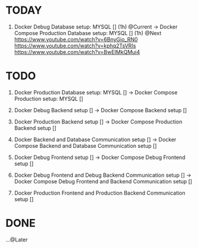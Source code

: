 
# TODAY 
1. Docker Debug Database setup: MYSQL [] (1h) @Current
    -> Docker Compose Production Database setup: MYSQL [] (1h) @Next
    https://www.youtube.com/watch?v=6BnyGio_RN0
    https://www.youtube.com/watch?v=kphq2TsVRIs
    https://www.youtube.com/watch?v=BwEIMkQMui4

# TODO

1. Docker Production Database setup: MYSQL [] 
    -> Docker Compose Production setup: MYSQL []

2. Docker Debug Backend setup []
    -> Docker Compose Backend setup []

3. Docker Production Backend setup []
    -> Docker Compose Production Backend setup []
    
4. Docker Backend and Database Communication setup []
    -> Docker Compose Backend and Database Communication setup []

5. Docker Debug Frontend setup []
    -> Docker Compose Debug Frontend setup []

6. Docker Debug Frontend and Debug Backend Communication setup []
    -> Docker Compose Debug Frontend and Backend Communication setup []

7. Docker Production Frontend and Production Backend Communication setup []


# DONE 
...@Later
